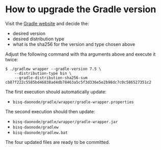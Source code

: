 # How to upgrade the Gradle version

Visit the [Gradle website](https://gradle.org/releases) and decide the:

 - desired version
 - desired distribution type
 - what is the sha256 for the version and type chosen above

Adjust the following command with tha arguments above and execute it twice:

```asciidoc
$ ./gradlew wrapper --gradle-version 7.5 \
    --distribution-type bin \
    --gradle-distribution-sha256-sum cb87f222c5585bd46838ad4db78463a5c5f3d336e5e2b98dc7c0c586527351c2
```

The first execution should automatically update:

- `bisq-daonode/gradle/wrapper/gradle-wrapper.properties`

The second execution should then update:

- `bisq-daonode/gradle/wrapper/gradle-wrapper.jar`
- `bisq-daonode/gradlew`
- `bisq-daonode/gradlew.bat`

The four updated files are ready to be committed.
